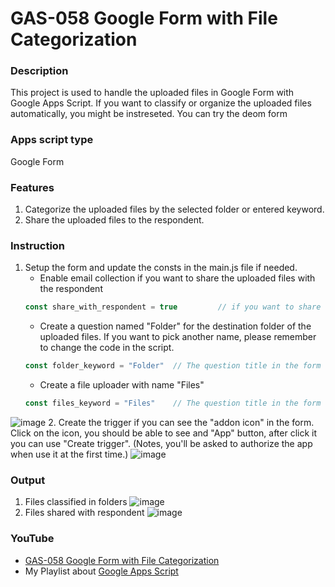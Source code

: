 # GAS-058 Google Form with File Categorization

### Description
This project is used to handle the uploaded files in Google Form with Google Apps Script. If you want to classify or organize the uploaded files automatically, you might be instreseted. You can try the deom form 

### Apps script type
Google Form

### Features
1. Categorize the uploaded files by the selected folder or entered keyword.
2. Share the uploaded files to the respondent.

### Instruction
1. Setup the form and update the consts in the main.js file if needed.
   * Enable email collection if you want to share the uploaded files with the respondent
   ```javascript
   const share_with_respondent = true         // if you want to share the uploaded file to the respondent, make sure email collection is enabled in the form
   ```
   * Create a question named "Folder" for the destination folder of the uploaded files. If you want to pick another name, please remember to change the code in the script.
   ```javascript
   const folder_keyword = "Folder"  // The question title in the form for the folder
   ```
   * Create a file uploader with name "Files"
   ```javascript
   const files_keyword = "Files"    // The question title in the form for the file uploader
   ```
![image](https://user-images.githubusercontent.com/16481229/87748247-f3ee9380-c827-11ea-86a2-b4a0cd0265da.png)
2. Create the trigger if you can see the "addon icon" in the form. Click on the icon, you should be able to see and "App" button, after click it you can use "Create trigger". (Notes, you'll be asked to authorize the app when use it at the first time.)
![image](https://user-images.githubusercontent.com/16481229/87755072-dd046d00-c838-11ea-8481-2e681a5ebe1d.png)

### Output
1. Files classified in folders
![image](https://user-images.githubusercontent.com/16481229/87748308-184a7000-c828-11ea-9e70-e2deecd98012.png)
2. Files shared with respondent
![image](https://user-images.githubusercontent.com/16481229/87755512-b561d480-c839-11ea-8063-0e63a4fbf31e.png)

### YouTube
* [GAS-058 Google Form with File Categorization](https://www.youtube.com/playlist?list=PLQhwjnEjYj8Bf_EZDrrcmkB9vcB9Sk3x0)
* My Playlist about [Google Apps Script](https://www.youtube.com/playlist?list=PLQhwjnEjYj8Bf_EZDrrcmkB9vcB9Sk3x0)
